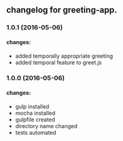## changelog for greeting-app.

### 1.0.1 (2016-05-06)

#### changes:
  - added temporally appropriate greeting
  - added temporal feature to greet.js

### 1.0.0 (2016-05-06)

#### changes:
  - gulp installed
  - mocha installed
  - gulpfile created
  - directory name changed
  - tests automated




<!---

Template for new additions.

### 1.0.0 (2016-05-06)

#### changes:
  -
#### features:
  -  
#### bugfixes:

-->
